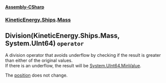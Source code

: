 #### [Assembly-CSharp](./Assembly-CSharp.md 'Assembly-CSharp')
### [KineticEnergy.Ships](./Assembly-CSharp.md#KineticEnergy-Ships 'KineticEnergy.Ships').[Mass](./KineticEnergy-Ships-Mass.md 'KineticEnergy.Ships.Mass')
## Division(KineticEnergy.Ships.Mass, System.UInt64) `operator`
A division operator that avoids underflow by checking if the result is greater than either of the original values.  
            If there is an underflow, the result will be [System.UInt64.MinValue](https://docs.microsoft.com/en-us/dotnet/api/System.UInt64.MinValue 'System.UInt64.MinValue').  
            



The [position](./KineticEnergy-Ships-Mass-position.md 'KineticEnergy.Ships.Mass.position') does not change.
